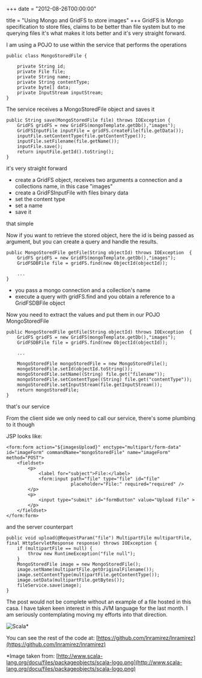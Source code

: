 +++
date = "2012-08-26T00:00:00"

title = "Using Mongo and GridFS to store images"
+++
GridFS is Mongo specification to store files, claims to be better than file system but to me querying files it's what makes it lots better and it's very straight forward.

I am using a POJO to use within the service that performs the operations

    public class MongoStoredFile {

        private String id;
        private File file;
        private String name;
        private String contentType;
        private byte[] data;
        private InputStream inputStream;
    }

The service receives a MongoStoredFile object and saves it 

    public String save(MongoStoredFile file) throws IOException {
        GridFS gridFS = new GridFS(mongoTemplate.getDb(),"images");
        GridFSInputFile inputFile = gridFS.createFile(file.getData());
        inputFile.setContentType(file.getContentType());
        inputFile.setFilename(file.getName());
        inputFile.save();
        return inputFile.getId().toString();
    }

it's very straight forward

* create a GridFS object, receives two arguments a connection and a collections name, in this case "images"
* create a GridFSInputFile with files binary data
* set the content type
* set a name
* save it

that simple

Now if you want to retrieve the stored object, here the id is being passed as argument, but you can create a query and handle the results.

    public MongoStoredFile getFile(String objectId) throws IOException  {
        GridFS gridFS = new GridFS(mongoTemplate.getDb(),"images");
        GridFSDBFile file = gridFS.find(new ObjectId(objectId));
        
        ...
    }

* you pass a mongo connection and a collection's name
* execute a query with gridFS.find and you obtain a reference to a GridFSDBFile object 

Now you need to extract the values and put them in our POJO MongoStoredFile

    public MongoStoredFile getFile(String objectId) throws IOException  {
        GridFS gridFS = new GridFS(mongoTemplate.getDb(),"images");
        GridFSDBFile file = gridFS.find(new ObjectId(objectId));
        
        ...
        
        MongoStoredFile mongoStoredFile = new MongoStoredFile();
        mongoStoredFile.setId(objectId.toString());
        mongoStoredFile.setName((String) file.get("filename"));
        mongoStoredFile.setContentType((String) file.get("contentType"));
        mongoStoredFile.setInputStream(file.getInputStream());
        return mongoStoredFile;
    }

that's our service

From the client side we only need to call our service, there's some plumbing to it though

JSP looks like:

    <form:form action="${imagesUpload}" enctype="multipart/form-data" id="imageForm" commandName="mongoStoredFile" name="imageForm" method="POST">
        <fieldset>
            <p>
                <label for="subject">File:</label>
                <form:input path="file" type="file" id="file" 
                            placeholder="File:" required="required" />
            </p>
            <p>
                <input type="submit" id="formButton" value="Upload File" >
            </p>
        </fieldset>
    </form:form>

and the server counterpart

    public void upload(@RequestParam("file") MultipartFile multipartFile, final HttpServletResponse response) throws IOException {
        if (multipartFile == null) {
            throw new RuntimeException("file null");
        }
        MongoStoredFile image = new MongoStoredFile();
        image.setName(multipartFile.getOriginalFilename());
        image.setContentType(multipartFile.getContentType());
        image.setData(multipartFile.getBytes());
        fileService.save(image);
    }

The post would not be complete without an example of a file hosted in this casa. I have taken keen interest in this JVM language for the last month. I am seriously contemplating moving my efforts into that direction.

![Scala](/images/download/503a1791c75e2bb846f5d154)*

You can see the rest of the code at: [https://github.com/lnramirez/lnramirez](https://github.com/lnramirez/lnramirez)

*Image taken from: [http://www.scala-lang.org/docu/files/packageobjects/scala-logo.png](http://www.scala-lang.org/docu/files/packageobjects/scala-logo.png)